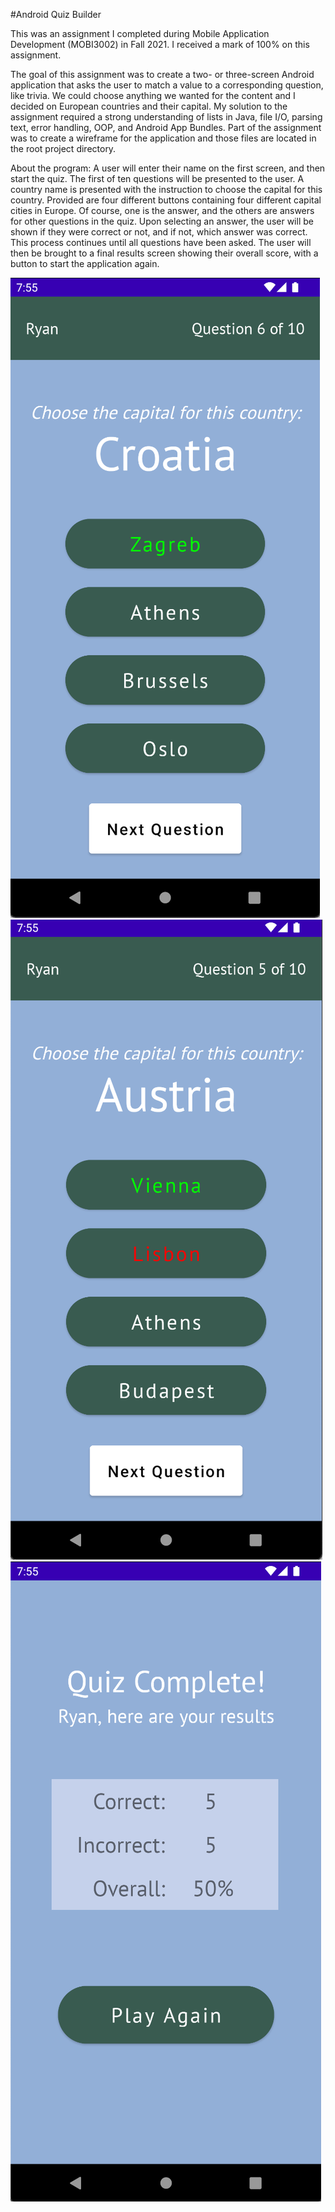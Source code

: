 #Android Quiz Builder

This was an assignment I completed during Mobile Application Development (MOBI3002) in Fall 2021. I received a mark of 100% on this assignment.

The goal of this assignment was to create a two- or three-screen Android application that asks the user to match a value to a corresponding question, like trivia. We could choose anything we wanted for the content and I decided on European countries and their capital. My solution to the assignment required a strong understanding of lists in Java, file I/O, parsing text, error handling, OOP, and Android App Bundles. Part of the assignment was to create a wireframe for the application and those files are located in the root project directory.

About the program: A user will enter their name on the first screen, and then start the quiz. The first of ten questions will be presented to the user. A country name is presented with the instruction to choose the capital for this country. Provided are four different buttons containing four different capital cities in Europe. Of course, one is the answer, and the others are answers for other questions in the quiz. Upon selecting an answer, the user will be shown if they were correct or not, and if not, which answer was correct. This process continues until all questions have been asked. The user will then be brought to a final results screen showing their overall score, with a button to start the application again.

![Quiz image: Correct](https://github.com/ryangosborne/PortfolioWork/blob/main/Android_QuizBuilder/Screenshots/Quiz_Correct.png)
![Quiz image: Incorrect](https://github.com/ryangosborne/PortfolioWork/blob/main/Android_QuizBuilder/Screenshots/Quiz_Incorrect.png)
![Quiz image: Results](https://github.com/ryangosborne/PortfolioWork/blob/main/Android_QuizBuilder/Screenshots/Quiz_Results.png)
